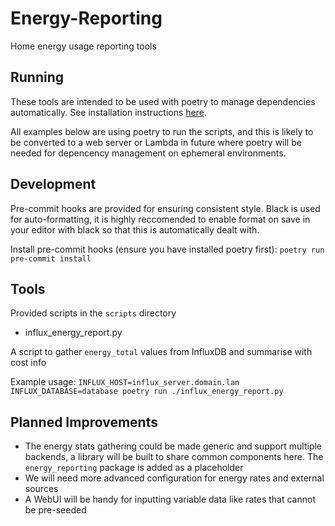 # Energy-Reporting

Home energy usage reporting tools

## Running

These tools are intended to be used with poetry to manage dependencies automatically. See
installation instructions [here](https://python-poetry.org/docs/#installation).

All examples below are using poetry to run the scripts, and this is likely to be converted to
a web server or Lambda in future where poetry will be needed for depencency management on ephemeral
environments.

## Development

Pre-commit hooks are provided for ensuring consistent style. Black is used for auto-formatting, it
is highly reccomended to enable format on save in your editor with black so that this is automatically
dealt with.

Install pre-commit hooks (ensure you have installed poetry first):
`poetry run pre-commit install`

## Tools

Provided scripts in the `scripts` directory

* influx_energy_report.py

A script to gather `energy_total` values from InfluxDB and summarise with cost info

Example usage:
`INFLUX_HOST=influx_server.domain.lan INFLUX_DATABASE=database poetry run ./influx_energy_report.py`

## Planned Improvements

* The energy stats gathering could be made generic and support multiple backends, a library will
    be built to share common components here. The `energy_reporting` package is added as a placeholder
* We will need more advanced configuration for energy rates and external sources
* A WebUI will be handy for inputting variable data like rates that cannot be pre-seeded
